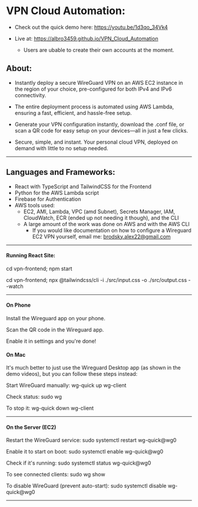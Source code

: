 # VPN Cloud Automation:

* Check out the quick demo here: https://youtu.be/1d3qo_34Vk4

* Live at: https://albro3459.github.io/VPN_Cloud_Automation

  * Users are ubable to create their own accounts at the moment.

## About: 

 * Instantly deploy a secure WireGuard VPN on an AWS EC2 instance in the region of your choice, pre-configured for both IPv4 and IPv6 connectivity.

 * The entire deployment process is automated using AWS Lambda, ensuring a fast, efficient, and hassle-free setup.

 * Generate your VPN configuration instantly, download the .conf file, or scan a QR code for easy setup on your devices—all in just a few clicks.

 * Secure, simple, and instant. Your personal cloud VPN, deployed on demand with little to no setup needed.

---
 
## Languages and Frameworks:
   * React with TypeScript and TailwindCSS for the Frontend
   * Python for the AWS Lambda script
   * Firebase for Authentication
   * AWS tools used:
     * EC2, AMI, Lambda, VPC (amd Subnet), Secrets Manager, IAM, CloudWatch, ECR (ended up not needing it though), and the CLI
     * A large amount of the work was done on AWS and with the AWS CLI
       * If you would like documentation on how to configure a Wireguard EC2 VPN yourself, email me: brodsky.alex22@gmail.com
      
---

#### Running React Site:

cd vpn-frontend;
npm start

cd vpn-frontend;
npx @tailwindcss/cli -i ./src/input.css -o ./src/output.css --watch

---

#### On Phone

Install the Wireguard app on your phone.

Scan the QR code in the Wireguard app.

Enable it in settings and you're done!

#### On Mac

It's much better to just use the Wireguard Desktop app (as shown in the demo videos), but you can follow these steps instead:

Start WireGuard manually:
wg-quick up wg-client

Check status:
sudo wg

To stop it:
wg-quick down wg-client

---

#### On the Server (EC2)

Restart the WireGuard service:
sudo systemctl restart wg-quick@wg0

Enable it to start on boot:
sudo systemctl enable wg-quick@wg0

Check if it's running:
sudo systemctl status wg-quick@wg0

To see connected clients:
sudo wg show

To disable WireGuard (prevent auto-start):
sudo systemctl disable wg-quick@wg0

---
